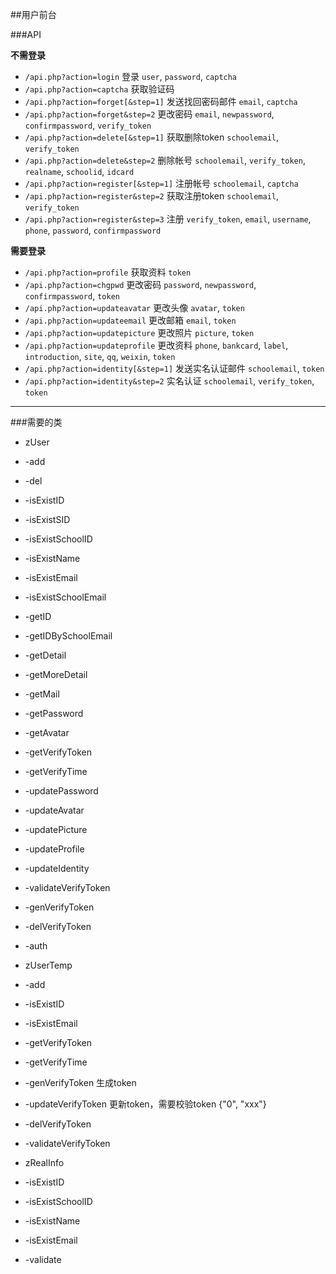 ##用户前台

###API

**不需登录**
* `/api.php?action=login` 登录 `user`, `password`, `captcha`
* `/api.php?action=captcha` 获取验证码
* `/api.php?action=forget[&step=1]` 发送找回密码邮件 `email`, `captcha`
* `/api.php?action=forget&step=2` 更改密码 `email`, `newpassword`, `confirmpassword`, `verify_token`
* `/api.php?action=delete[&step=1]` 获取删除token `schoolemail`, `verify_token`
* `/api.php?action=delete&step=2` 删除帐号 `schoolemail`, `verify_token`, `realname`, `schoolid`, `idcard`
* `/api.php?action=register[&step=1]` 注册帐号  `schoolemail`, `captcha`
* `/api.php?action=register&step=2` 获取注册token `schoolemail`, `verify_token`
* `/api.php?action=register&step=3` 注册 `verify_token`, `email`, `username`, `phone`, `password`, `confirmpassword`

**需要登录**
* `/api.php?action=profile` 获取资料 `token`
* `/api.php?action=chgpwd` 更改密码 `password`, `newpassword`, `confirmpassword`, `token`
* `/api.php?action=updateavatar` 更改头像 `avatar`, `token`
* `/api.php?action=updateemail` 更改邮箱 `email`, `token`
* `/api.php?action=updatepicture` 更改照片 `picture`, `token`
* `/api.php?action=updateprofile` 更改资料 `phone`, `bankcard`, `label`, `introduction`, `site`, `qq`, `weixin`, `token`
* `/api.php?action=identity[&step=1]` 发送实名认证邮件 `schoolemail`, `token`
* `/api.php?action=identity&step=2` 实名认证 `schoolemail`, `verify_token`, `token`

***

###需要的类
* zUser
 * -add
 * -del
 * -isExistID
 * -isExistSID
 * -isExistSchoolID
 * -isExistName
 * -isExistEmail
 * -isExistSchoolEmail
 * -getID
 * -getIDBySchoolEmail
 * -getDetail
 * -getMoreDetail
 * -getMail
 * -getPassword
 * -getAvatar
 * -getVerifyToken
 * -getVerifyTime
 * -updatePassword
 * -updateAvatar
 * -updatePicture
 * -updateProfile
 * -updateIdentity
 * -validateVerifyToken
 * -genVerifyToken
 * -delVerifyToken
 * -auth
 
* zUserTemp
 * -add
 * -isExistID
 * -isExistEmail
 * -getVerifyToken
 * -getVerifyTime
 * -genVerifyToken 生成token
 * -updateVerifyToken 更新token，需要校验token {"0", "xxx"}
 * -delVerifyToken
 * -validateVerifyToken
 
* zRealInfo
 * -isExistID
 * -isExistSchoolID
 * -isExistName
 * -isExistEmail
 * -validate
